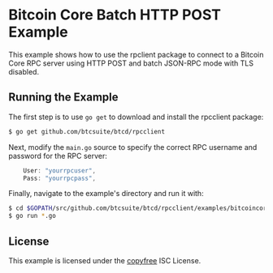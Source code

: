 Bitcoin Core Batch HTTP POST Example
==============================

This example shows how to use the rpclient package to connect to a Bitcoin Core RPC server using HTTP POST and batch JSON-RPC mode with TLS disabled.

## Running the Example

The first step is to use `go get` to download and install the rpcclient package:

```bash
$ go get github.com/btcsuite/btcd/rpcclient
```

Next, modify the `main.go` source to specify the correct RPC username and
password for the RPC server:

```Go
	User: "yourrpcuser",
	Pass: "yourrpcpass",
```

Finally, navigate to the example's directory and run it with:

```bash
$ cd $GOPATH/src/github.com/btcsuite/btcd/rpcclient/examples/bitcoincorehttp
$ go run *.go
```

## License

This example is licensed under the [copyfree](http://copyfree.org) ISC License.